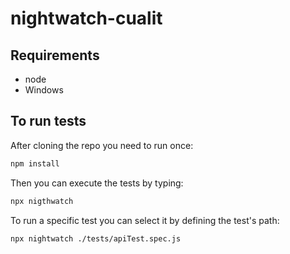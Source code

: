 # nightwatch-cualit

## Requirements

- node
- Windows

## To run tests

After cloning the repo you need to run once:
```bash
npm install
```

Then you can execute the tests by typing:
```bash
npx nigthwatch
```

To run a specific test you can select it by defining the test's path:
```bash
npx nightwatch ./tests/apiTest.spec.js
```